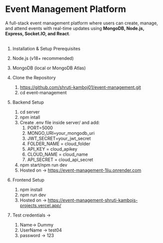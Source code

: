 # Event Management Platform

A full-stack event management platform where users can create, manage, and attend events with real-time updates using **MongoDB, Node.js, Express, Socket.IO, and React**. <br></br>

1. Installation & Setup
Prerequisites  
 1. Node.js (v18+ recommended) 
 2. MongoDB (local or MongoDB Atlas)

2. Clone the Repository
   1.  https://github.com/shruti-kamboj01/event-management.git 
   2.  cd event-management

3. Backend Setup 
   1. cd server 
   2. npm intall 
   3. Create .env file inside server/ and add: 
      1. PORT=5000 
      1. MONGO_URI=your_mongodb_uri 
      3. JWT_SECRET=your_jwt_secret 
      4. FOLDER_NAME = cloud_folder 
      5. API_KEY = cloud_apikey 
      5. CLOUD_NAME = cloud_name 
      7. API_SECRET = cloud_api_secret 
   4. npm start/npm run dev
   5. Hosted on -> https://event-management-1liu.onrender.com

4. Frontend Setup
   1. npm install
   2. npm run dev
   3. Hosted on -> https://event-management-shruti-kambojs-projects.vercel.app/

5. Test credentials ->
   1. Name-> Dummy
   2. UserName -> test04
   3. password -> 123

   
